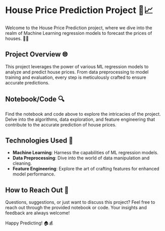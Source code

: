 # House Price Prediction Project 🏡📈

Welcome to the House Price Prediction project, where we dive into the realm of Machine Learning regression models to forecast the prices of houses. 🤖🔮

## Project Overview 🌐
This project leverages the power of various ML regression models to analyze and predict house prices. From data preprocessing to model training and evaluation, every step is meticulously crafted to ensure accurate predictions.

## Notebook/Code 🔍
Find the notebook and code above to explore the intricacies of the project. Delve into the algorithms, data exploration, and feature engineering that contribute to the accurate prediction of house prices.

## Technologies Used 🚀
- **Machine Learning**: Harness the capabilities of ML regression models.
- **Data Preprocessing**: Dive into the world of data manipulation and cleaning.
- **Feature Engineering**: Explore the art of crafting features for enhanced model performance.

## How to Reach Out 📧
Questions, suggestions, or just want to discuss this project? Feel free to reach out through the provided notebook or code. Your insights and feedback are always welcome!

Happy Predicting! 🏠💰
